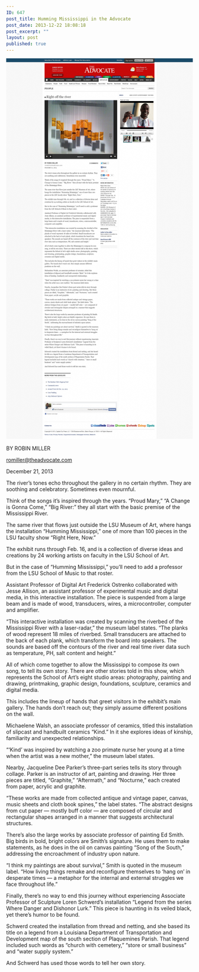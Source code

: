 ```yaml
---
ID: 647
post_title: Humming Mississippi in the Advocate
post_date: 2013-12-22 18:08:18
post_excerpt: ""
layout: post
published: true
---
```

<div>

<a href="/uploads/2013/12/hummingMississippiArticle.png"><img class="alignnone size-large wp-image-648" alt="hummingMississippiArticle" src="/uploads/2013/12/hummingMississippiArticle-553x1024.png" width="553" height="1024" /></a>

BY ROBIN MILLER

romiller@theadvocate.com

December 21, 2013

</div>
<div id="zedo-article-div">

The river’s tones echo throughout the gallery in no certain rhythm. They are soothing and celebratory. Sometimes even mournful.

Think of the songs it’s inspired through the years. “Proud Mary,” “A Change is Gonna Come,” “Big River:” they all start with the basic premise of the Mississippi River.

The same river that flows just outside the LSU Museum of Art, where hangs the installation “Humming Mississippi,” one of more than 100 pieces in the LSU faculty show “Right Here, Now.”

The exhibit runs through Feb. 16, and is a collection of diverse ideas and creations by 24 working artists on faculty in the LSU School of Art.

But in the case of “Humming Mississippi,” you’ll need to add a professor from the LSU School of Music to that roster.

Assistant Professor of Digital Art Frederick Ostrenko collaborated with Jesse Allison, an assistant professor of experimental music and digital media, in this interactive installation. The piece is suspended from a large beam and is made of wood, transducers, wires, a microcontroller, computer and amplifier.

“This interactive installation was created by scanning the riverbed of the Mississippi River with a laser-radar,” the museum label states. “The planks of wood represent 18 miles of riverbed. Small transducers are attached to the back of each plank, which transform the board into speakers. The sounds are based off the contours of the river and real time river data such as temperature, PH, salt content and height.”

All of which come together to allow the Mississippi to compose its own song, to tell its own story. There are other stories told in this show, which represents the School of Art’s eight studio areas: photography, painting and drawing, printmaking, graphic design, foundations, sculpture, ceramics and digital media.

This includes the lineup of hands that greet visitors in the exhibit’s main gallery. The hands don’t reach out; they simply assume different positions on the wall.

Michaelene Walsh, an associate professor of ceramics, titled this installation of slipcast and handbuilt ceramics “Kind.” In it she explores ideas of kinship, familiarity and unexpected relationships.

“‘Kind’ was inspired by watching a zoo primate nurse her young at a time when the artist was a new mother,” the museum label states.

Nearby, Jacqueline Dee Parker’s three-part series tells its story through collage. Parker is an instructor of art, painting and drawing. Her three pieces are titled, “Graphite,” “Aftermath,” and “Nocturne,” each created from paper, acrylic and graphite.

“These works are made from collected antique and vintage paper, canvas, music sheets and cloth book spines,” the label states. “The abstract designs from cut paper — mostly buff color — are composed of circular and rectangular shapes arranged in a manner that suggests architectural structures.

There’s also the large works by associate professor of painting Ed Smith. Big birds in bold, bright colors are Smith’s signature. He uses them to make statements, as he does in the oil on canvas painting “Song of the South,” addressing the encroachment of industry upon nature.

“I think my paintings are about survival,” Smith is quoted in the museum label. “How living things remake and reconfigure themselves to ‘hang on’ in desperate times — a metaphor for the internal and external struggles we face throughout life.”

Finally, there’s no way to end this journey without experiencing Associate Professor of Sculpture Loren Schwerd’s installation “Legend from the series Where Danger and Dishonor Lurk.” This piece is haunting in its veiled black, yet there’s humor to be found.

Schwerd created the installation from thread and netting, and she based its title on a legend from a Louisiana Department of Transportation and Development map of the south section of Plaquemines Parish. That legend included such words as “church with cemetery,” “store or small business” and “water supply system.”

And Schwerd has used those words to tell her own story.

</div>